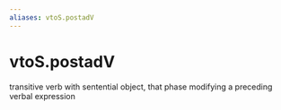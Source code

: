 ```yaml
---
aliases: vtoS.postadV
---
```

# vtoS.postadV

transitive verb with sentential object, that phase modifying a preceding verbal expression
